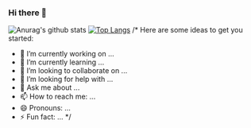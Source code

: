 ### Hi there 👋
![Anurag's github stats](https://github-readme-stats.vercel.app/api?username=naruto361&show_icons=true&theme=tokyonight)
[![Top Langs](https://github-readme-stats.vercel.app/api/top-langs/?username=naruto361&layout=compact)](https://github.com/anuraghazra/github-readme-stats)
/*
Here are some ideas to get you started:

- 🔭 I’m currently working on ...
- 🌱 I’m currently learning ...
- 👯 I’m looking to collaborate on ...
- 🤔 I’m looking for help with ...
- 💬 Ask me about ...
- 📫 How to reach me: ...
- 😄 Pronouns: ...
- ⚡ Fun fact: ...
*/
